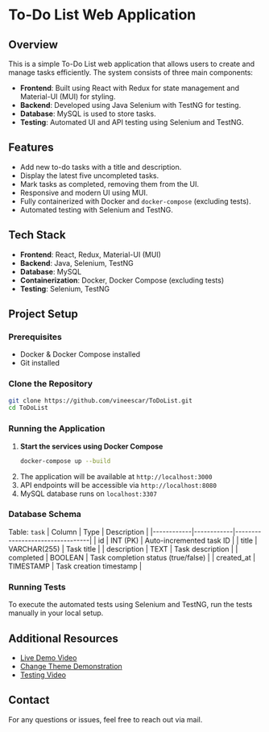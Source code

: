 # To-Do List Web Application

## Overview
This is a simple To-Do List web application that allows users to create and manage tasks efficiently. The system consists of three main components:
- **Frontend**: Built using React with Redux for state management and Material-UI (MUI) for styling.
- **Backend**: Developed using Java Selenium with TestNG for testing.
- **Database**: MySQL is used to store tasks.
- **Testing**: Automated UI and API testing using Selenium and TestNG.

## Features
- Add new to-do tasks with a title and description.
- Display the latest five uncompleted tasks.
- Mark tasks as completed, removing them from the UI.
- Responsive and modern UI using MUI.
- Fully containerized with Docker and `docker-compose` (excluding tests).
- Automated testing with Selenium and TestNG.

## Tech Stack
- **Frontend**: React, Redux, Material-UI (MUI)
- **Backend**: Java, Selenium, TestNG
- **Database**: MySQL
- **Containerization**: Docker, Docker Compose (excluding tests)
- **Testing**: Selenium, TestNG

## Project Setup
### Prerequisites
- Docker & Docker Compose installed
- Git installed

### Clone the Repository
```sh
git clone https://github.com/vineescar/ToDoList.git
cd ToDoList
```

### Running the Application
1. **Start the services using Docker Compose**
   ```sh
   docker-compose up --build
   ```
2. The application will be available at `http://localhost:3000`
3. API endpoints will be accessible via `http://localhost:8080`
4. MySQL database runs on `localhost:3307`

### Database Schema
Table: `task`
| Column     | Type        | Description                     |
|------------|------------|---------------------------------|
| id         | INT (PK)    | Auto-incremented task ID       |
| title      | VARCHAR(255) | Task title                      |
| description | TEXT       | Task description                |
| completed  | BOOLEAN    | Task completion status (true/false) |
| created_at | TIMESTAMP  | Task creation timestamp         |


### Running Tests
To execute the automated tests using Selenium and TestNG, run the tests manually in your local setup.

## Additional Resources
- [Live Demo Video](https://drive.google.com/file/d/1p5ROoiInAJkF8ofNAQz9tPcZkCm0vPXd/view?usp=sharing)
- [Change Theme Demonstration](https://drive.google.com/file/d/1sEFG_68wTPN6Wd6MR4b3wPCw6jzodSG-/view?usp=sharing)
- [Testing Video](https://drive.google.com/file/d/1unGmxnHUfFBELo7pSOqb0TP2b_jdN1HH/view?usp=sharing)

## Contact
For any questions or issues, feel free to reach out via mail.

